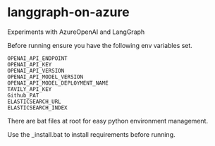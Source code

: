 # langgraph-on-azure
Experiments with AzureOpenAI and LangGraph

Before running ensure you have the following env variables set.

```
OPENAI_API_ENDPOINT  
OPENAI_API_KEY  
OPENAI_API_VERSION  
OPENAI_API_MODEL_VERSION  
OPENAI_API_MODEL_DEPLOYMENT_NAME  
TAVILY_API_KEY  
Github_PAT  
ELASTICSEARCH_URL  
ELASTICSEARCH_INDEX  
```


There are bat files at root for easy python environment management.

Use the _install.bat to install requirements before running.